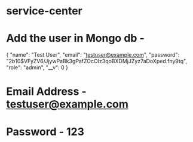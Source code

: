 # service-center


# Add the user in Mongo db   -   

{
  "name": "Test User",
  "email": "testuser@example.com",
  "password": "$2b$10$VFyZV6/JjywPaBk3gPafZOcOIz3qoBXDMjJZyz7aDoXped.fny9tq",
  "role": "admin",
  "__v": 0
}

# Email Address - testuser@example.com
# Password - 123

